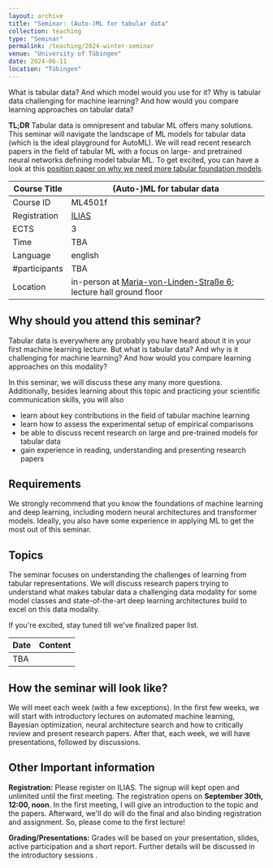 ```yaml
---
layout: archive
title: "Seminar: (Auto-)ML for tabular data"
collection: teaching
type: "Seminar"
permalink: /teaching/2024-winter-seminar
venue: "University of Tübingen"
date: 2024-06-11
location: "Tübingen"
---
```


What is tabular data? And which model would you use for it? Why is tabular data challenging for machine learning? And how would you compare learning approaches on tabular data?

**TL;DR** Tabular data is omnipresent and tabular ML offers many solutions.  
This seminar will navigate the landscape of ML models for tabular data (which is the ideal playground for AutoML). We will read recent
research papers in the field of tabular ML with a focus on large- and pretrained neural networks defining model tabular ML.
To get excited, you can have a look at this [position paper on why we need more tabular foundation models](https://arxiv.org/abs/2306.08107).


| Course Title | (Auto-)ML for tabular data                                                                                                                                                                                                          |
|--------------|-------------------------------------------------------------------------------------------------------------------------------------------------------------------------------------------------------------------------------------|
| Course ID    | ML4501f                                                                                                                                                                                                                             |
| Registration | [ILIAS](https://ovidius.uni-tuebingen.de/ilias3/goto.php?target=crs_4780184&client_id=pr02)                                                                                                                                         |
| ECTS         | 3                                                                                                                                                                                                                                   |
| Time         | TBA                                                                                                                                                                                                                                 |
| Language     | english                                                                                                                                                                                                                             |
| #participants | TBA                                                                                                                                                                                                                                 |
| Location     | in-person at [Maria-von-Linden-Straße 6](https://uni-tuebingen.de/einrichtungen/personalvertretungen-beratung-beauftragte/lageplaene/karte-c-sand-aussenbereiche-innenstadt/maria-von-linden-strasse-6/); lecture hall ground floor |

Why should you attend this seminar?
---
Tabular data is everywhere any probably you have heard about it in your first machine learning lecture. 
But what is tabular data? And why is it challenging for machine learning? And how would you compare learning approaches on this modality?

In this seminar, we will discuss these any many more questions. Additionally, besides learning about this topic and practicing your scientific communication skills, you will also 
  * learn about key contributions in the field of tabular machine learning
  * learn how to assess the experimental setup of empirical comparisons
  * be able to discuss recent research on large and pre-trained models for tabular data
  * gain experience in reading, understanding and presenting research papers 

Requirements
---
We strongly recommend that you know the foundations of machine learning and deep learning, including modern neural architectures and transformer models.
Ideally, you also have some experience in applying ML to get the most out of this seminar.

Topics
---
The seminar focuses on understanding the challenges of learning from tabular representations. We will discuss research 
papers trying to understand what makes tabular data a challenging data modality for some model classes and state-of-the-art
deep learning architectures build to excel on this data modality. 

If you're excited, stay tuned till we've finalized paper list.

| Date | Content                                                                                                                         |
|------|---------------------------------------------------------------------------------------------------------------------------------|
| TBA  |                                                                                        |



How the seminar will look like?
---

We will meet each week (with a few exceptions). In the first few weeks, we will start with introductory lectures on automated machine learning, Bayesian optimization, neural architecture search and how to critically review and present research papers. After that, each week, we will have presentations, followed by discussions.

Other Important information
---

**Registration:** Please register on ILIAS. The signup will kept open and unlimited until the first meeting. The registration opens on **September 30th, 12:00, noon**.
In the first meeting, I will give an introduction to the topic and the papers. Afterward, we'll do will do the final and also binding registration and assignment. So, please come to the first lecture!

**Grading/Presentations:** Grades will be based on your presentation, slides, active participation and a short report. Further details will be discussed in the introductory sessions
.


 

